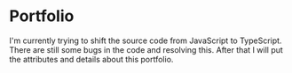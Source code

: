 # Portfolio

I'm currently trying to shift the source code from JavaScript to TypeScript. There are still some bugs in the code and resolving this. After that I will put the attributes and details about this portfolio.
